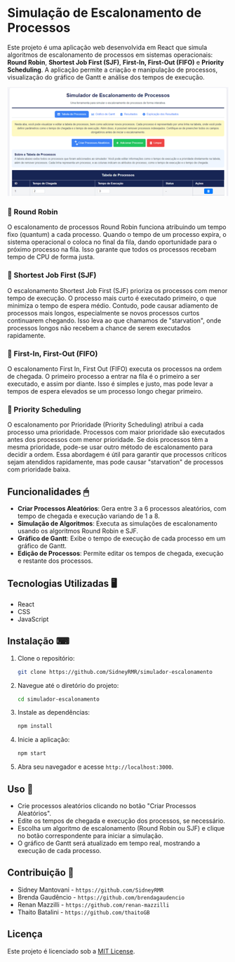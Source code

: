 # Simulação de Escalonamento de Processos

Este projeto é uma aplicação web desenvolvida em React que simula algoritmos de escalonamento de processos em sistemas operacionais: **Round Robin**, **Shortest Job First (SJF)**, **First-In, First-Out (FIFO)** e **Priority Scheduling**. A aplicação permite a criação e manipulação de processos, visualização do gráfico de Gantt e análise dos tempos de execução.

<img src="assets/imgs/simulador-escalonamento-att.PNG">

### 🔹 Round Robin
O escalonamento de processos Round Robin funciona atribuindo um tempo fixo (quantum) a cada processo. Quando o tempo de um processo expira, o sistema operacional o coloca no final da fila, dando oportunidade para o próximo processo na fila. Isso garante que todos os processos recebam tempo de CPU de forma justa.

### 🔹 Shortest Job First (SJF)
O escalonamento Shortest Job First (SJF) prioriza os processos com menor tempo de execução. O processo mais curto é executado primeiro, o que minimiza o tempo de espera médio. Contudo, pode causar adiamento de processos mais longos, especialmente se novos processos curtos continuarem chegando. Isso leva ao que chamamos de "starvation", onde processos longos não recebem a chance de serem executados rapidamente.

### 🔹 First-In, First-Out (FIFO)
O escalonamento First In, First Out (FIFO) executa os processos na ordem de chegada. O primeiro processo a entrar na fila é o primeiro a ser executado, e assim por diante. Isso é simples e justo, mas pode levar a tempos de espera elevados se um processo longo chegar primeiro.

### 🔹 Priority Scheduling
O escalonamento por Prioridade (Priority Scheduling) atribui a cada processo uma prioridade. Processos com maior prioridade são executados antes dos processos com menor prioridade. Se dois processos têm a mesma prioridade, pode-se usar outro método de escalonamento para decidir a ordem. Essa abordagem é útil para garantir que processos críticos sejam atendidos rapidamente, mas pode causar "starvation" de processos com prioridade baixa.

## Funcionalidades 🖱

- **Criar Processos Aleatórios**: Gera entre 3 a 6 processos aleatórios, com tempo de chegada e execução variando de 1 a 8.
- **Simulação de Algoritmos**: Executa as simulações de escalonamento usando os algoritmos Round Robin e SJF.
- **Gráfico de Gantt**: Exibe o tempo de execução de cada processo em um gráfico de Gantt.
- **Edição de Processos**: Permite editar os tempos de chegada, execução e restante dos processos.

## Tecnologias Utilizadas 🖥

- React
- CSS
- JavaScript

## Instalação ⌨

1. Clone o repositório:

   ```bash
   git clone https://github.com/SidneyRMR/simulador-escalonamento
   ```

2. Navegue até o diretório do projeto:

   ```bash
   cd simulador-escalonamento
   ```

3. Instale as dependências:

   ```bash
   npm install
   ```

4. Inicie a aplicação:

   ```bash
   npm start
   ```

5. Abra seu navegador e acesse `http://localhost:3000`.

## Uso 📝

- Crie processos aleatórios clicando no botão "Criar Processos Aleatórios".
- Edite os tempos de chegada e execução dos processos, se necessário.
- Escolha um algoritmo de escalonamento (Round Robin ou SJF) e clique no botão correspondente para iniciar a simulação.
- O gráfico de Gantt será atualizado em tempo real, mostrando a execução de cada processo.

## Contribuição 🧠

- Sidney Mantovani - `https://github.com/SidneyRMR`
- Brenda Gaudêncio - `https://github.com/brendagaudencio`
- Renan Mazzilli - `https://github.com/renan-mazzilli`
- Thaito Batalini - `https://github.com/thaitoGB`

## Licença

Este projeto é licenciado sob a [MIT License](LICENSE).
